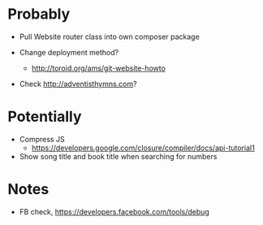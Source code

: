 Probably
===
- Pull Website router class into own composer package

- Change deployment method?
	- http://toroid.org/ams/git-website-howto


- Check http://adventisthymns.com?

Potentially
===
- Compress JS
	- https://developers.google.com/closure/compiler/docs/api-tutorial1
- Show song title and book title when searching for numbers

Notes
===
- FB check, https://developers.facebook.com/tools/debug